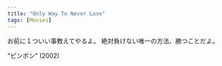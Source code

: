 ```yaml
---
title: "Only Way To Never Lose"
tags: [Movies]
---
```


お前に１ついい事教えてやるよ。 絶対負けない唯一の方法、勝つことだよ。

"ピンポン" (2002)
